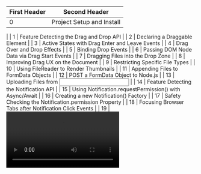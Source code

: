| First Header  | Second Header |
| ------------- | ------------- |
| 0  | Project Setup and Install
 |
| 1  | Feature Detecting the Drag and Drop API
 |
| 2  | Declaring a Draggable Element
 |
| 3  | Active States with Drag Enter and Leave Events
 |
| 4  | Drag Over and Drop Effects
 |
| 5  | Binding Drop Events
 |
| 6  | Passing DOM Node Data via Drag Start Events
 |
| 7  | Dragging Files into the Drop Zone
 |
| 8  | Improving Drag UX on the Document
 |
| 9  | Restricting Specific File Types
 |
| 10  | Using FileReader to Render Thumbnails
 |
| 11  | Appending Files to FormData Objects
 |
| 12  | POST a FormData Object to Node.js
 |
| 13  | Uploading Files from <input type=”file”>
 |
| 14  | Feature Detecting the Notification API
 |
| 15  | Using Notification.requestPermission() with Async/Await
 |
| 16  | Creating a new Notification() Factory
 |
| 17  | Safety Checking the Notification.permission Property
 |
| 18  | Focusing Browser Tabs after Notification Click Events
 |
| 19  | <video> and <source> elements
 |
| 20  | Configuration Attributes
 |
| 21  | Binding to Media Events
 |
| 22  | Custom Play, Pause and Stop Controls
 |
| 23  | Syncing Media Progress to <input type=”range”>
 |
| 24  | Syncing and Displaying Real-time Duration
 |
| 25  | Scrubbing Duration with <input type=”range”>
 |
| 26  | Scrubbing Volume Levels and Mute Functionality
 |
| 27  | Picture-in-Picture (PiP) Mode
 |
| 28  | <audio> Element and Reusing Media APIs
 |
| 29  | Using the new Audio() constructor
 |
| 30  | Feature Detecting the Page Visibility API
 |
| 31  | Page Visibility Events and States
 |
| 32  | Performing Actions on Visibility State Changes
 |
| 33  | Feature Detecting the Fullscreen API
 |
| 34  | Fullscreen Mode for the Document with Async/Await
 |
| 35  | Fullscreen Mode for a Single Element
 |
| 36  | Fullscreen Change (Enter and Exit) Events
 |
| 37  | Programmatically Exiting Full Screen Mode
 |
| 38  | Feature Detecting the History API
 |
| 39  | Pushing New History State
 |
| 40  | Push State versus Replace State
 |
| 41  | Rendering Data on Route Changes
 |
| 42  | Push State from Nav Click Events
 |
| 43  | Loading Data on Route Refresh
 |
| 44  | History Back, Forward and Go API
 |
| 45  | Popping State from the History Stack
 |
| 46  | Feature Detecting the Canvas API
 |
| 47  | Canvas Context and Basic Shapes
 |
| 48  | Create and Update State via Mouse Events
 |
| 49  | Rendering to Canvas with requestAnimationFrame
 |
| 50  | Clearing the Canvas
 |
| 51  | Downloading Canvas Images via Data URIs
 |
| 52  | Feature Detecting the Async Clipboard API
 |
| 53  | Writing Text to Clipboard with Async/Await
 |
| 54  | Reading Text from Clipboard and Permissions API
 |
| 55  | Intercepting Copy and Paste Events to Customize Data
 |
| 56  | Feature Detecting the Web Storage API
 |
| 57  | Set and Get Data to localStorage
 |
| 58  | Storing JSON Objects in localStorage
 |
| 59  | Removing Items and Emptying localStorage
 |
| 60  | Triggering localStorage from UI Events
 |
| 61  | Creating a Web Storage Module
 |
| 62  | Error Handling Exceeded Quotas
 |
| 63  | localStorage onChange Events
 |
| 64  | Getting all localStorage values
 |
| 65  | Feature Detecting the Geolocation API
 |
| 66  | Requesting Geolocation Position to get User’s Position
 |
| 67  | Handling Permission and Location Errors
 |
| 68  | Advanced Geolocation Options
 |
| 69  | Watching and Clearing Realtime Geolocation Position
 |
| 70  | Rendering Coordinates to Google Maps |
